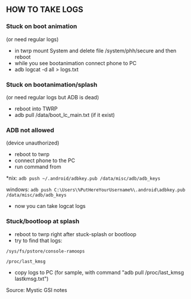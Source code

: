 ## HOW TO TAKE LOGS

### Stuck on boot animation 
(or need regular logs)
- in twrp mount System and delete file /system/phh/secure and then reboot
- while you see bootanimation connect phone to PC
- adb logcat -d all > logs.txt

### Stuck on bootanimation/splash 
(or need regular logs but ADB is dead)
- reboot into TWRP
- adb pull /data/boot_lc_main.txt (if it exist)

### ADB not allowed
(device unauthorized)
- reboot to twrp
- connect phone to the PC
- run command from

*nix: ```adb push ~/.android/adbkey.pub /data/misc/adb/adb_keys```

windows: ```adb push C:\Users\%PutHereYourUsername%\.android\adbkey.pub /data/misc/adb/adb_keys```
- now you can take logcat logs

### Stuck/bootloop at splash
- reboot to twrp right after stuck-splash or bootloop
- try to find that logs:

`/sys/fs/pstore/console-ramoops`

`/proc/last_kmsg`

- copy logs to PC
(for sample, with command "adb pull /proc/last_kmsg lastkmsg.txt")

Source: Mystic GSI notes